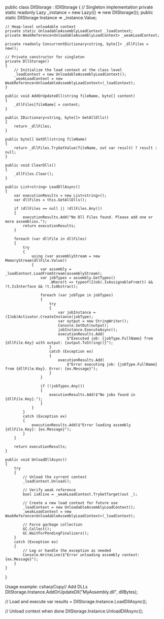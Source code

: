 public class DllStorage : IDllStorage
{
    // Singleton implementation
    private static readonly Lazy<DllStorage> _instance = new Lazy<DllStorage>(() => new DllStorage());
    public static DllStorage Instance => _instance.Value;

    // Heap-level unloadable context
    private static UnloadableAssemblyLoadContext _loadContext;
    private WeakReference<UnloadableAssemblyLoadContext> _weakLoadContext;

    private readonly ConcurrentDictionary<string, byte[]> _dllFiles = new();

    // Private constructor for singleton
    private DllStorage()
    {
        // Initialize the load context at the class level
        _loadContext = new UnloadableAssemblyLoadContext();
        _weakLoadContext = new WeakReference<UnloadableAssemblyLoadContext>(_loadContext);
    }

    public void AddOrUpdateDll(string fileName, byte[] content)
    {
        _dllFiles[fileName] = content;
    }

    public IDictionary<string, byte[]> GetAllDlls()
    {
        return _dllFiles;
    }

    public byte[] GetDll(string fileName)
    {
        return _dllFiles.TryGetValue(fileName, out var result) ? result : null;
    }

    public void ClearDlls()
    {
        _dllFiles.Clear();
    }

    public List<string> LoadDllAsync()
    {
        var executionResults = new List<string>();
        var dllFiles = this.GetAllDlls();
        
        if (dllFiles == null || !dllFiles.Any())
        {
            executionResults.Add("No Dll Files found. Please add one or more assemblies.");
            return executionResults;
        }

        foreach (var dllFile in dllFiles)
        {
            try
            {
                using (var assemblyStream = new MemoryStream(dllFile.Value))
                {
                    var assembly = _loadContext.LoadFromStream(assemblyStream);
                    var jobTypes = assembly.GetTypes()
                        .Where(t => typeof(IJob).IsAssignableFrom(t) && !t.IsInterface && !t.IsAbstract);
                    
                    foreach (var jobType in jobTypes)
                    {
                        try
                        {
                            var jobInstance = (IJob)Activator.CreateInstance(jobType);
                            var output = new StringWriter();
                            Console.SetOut(output);
                            jobInstance.ExecuteAsync();
                            executionResults.Add(
                                $"Executed job: {jobType.FullName} from {dllFile.Key} with output: {output.ToString()}");
                        }
                        catch (Exception ex)
                        {
                            executionResults.Add(
                                $"Error executing job: {jobType.FullName} from {dllFile.Key}. Error: {ex.Message}");
                        }
                    }

                    if (!jobTypes.Any())
                    {
                        executionResults.Add($"No jobs found in {dllFile.Key}.");
                    }
                }
            }
            catch (Exception ex)
            {
                executionResults.Add($"Error loading assembly {dllFile.Key}: {ex.Message}");
            }
        }

        return executionResults;
    }

    public void UnloadDllAsync()
    {
        try
        {
            // Unload the current context
            _loadContext.Unload();

            // Verify weak reference
            bool isAlive = _weakLoadContext.TryGetTarget(out _);
            
            // Create a new load context for future use
            _loadContext = new UnloadableAssemblyLoadContext();
            _weakLoadContext = new WeakReference<UnloadableAssemblyLoadContext>(_loadContext);

            // Force garbage collection
            GC.Collect();
            GC.WaitForPendingFinalizers();
        }
        catch (Exception ex)
        {
            // Log or handle the exception as needed
            Console.WriteLine($"Error unloading assembly context: {ex.Message}");
        }
    }
}


Usage example:
csharpCopy// Add DLLs
DllStorage.Instance.AddOrUpdateDll("MyAssembly.dll", dllBytes);

// Load and execute
var results = DllStorage.Instance.LoadDllAsync();

// Unload context when done
DllStorage.Instance.UnloadDllAsync();
